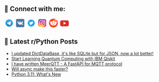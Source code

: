 ## 🔎 Connect with me:
[<img src="https://github.com/bullbesh/bullbesh/blob/main/images/Telegram.png" width="32" height="32" />](https://t.me/bullbesh)
[<img src="https://github.com/bullbesh/bullbesh/blob/main/images/VK.png" width="32" height="32" />](https://vk.com/bullbesh)
[<img src="https://github.com/bullbesh/bullbesh/blob/main/images/Twitter.png" width="32" height="32" />](https://twitter.com/bullbesh1)
[<img src="https://github.com/bullbesh/bullbesh/blob/main/images/Instagram.png" width="32" height="32" />](https://www.instagram.com/bullbesh)
[<img src="https://github.com/bullbesh/bullbesh/blob/main/images/Reddit.png" width="32" height="32" />](https://www.reddit.com/user/bullbesh)
[<img src="https://github.com/bullbesh/bullbesh/blob/main/images/YouTube.png" width="32" height="32" />](https://www.youtube.com/channel/UCtfjRs6uzgq5mfm8S06WTcg)

## 📕 Latest r/Python Posts
<!-- BLOG-POST-LIST:START -->
- [I updated DictDataBase, it&#39;s like SQLite but for JSON, now a lot better!](https://www.reddit.com/r/Python/comments/you4c2/i_updated_dictdatabase_its_like_sqlite_but_for/)
- [Start Learning Quantum Computing with IBM Qiskit](https://www.reddit.com/r/Python/comments/yot8wo/start_learning_quantum_computing_with_ibm_qiskit/)
- [I have written MeerQTT - A FastAPI for MQTT protocol](https://www.reddit.com/r/Python/comments/yosykl/i_have_written_meerqtt_a_fastapi_for_mqtt_protocol/)
- [Will async make this faster?](https://www.reddit.com/r/Python/comments/yorroh/will_async_make_this_faster/)
- [Python 3.11: What&#39;s New](https://www.reddit.com/r/Python/comments/yoops3/python_311_whats_new/)
<!-- BLOG-POST-LIST:END -->

